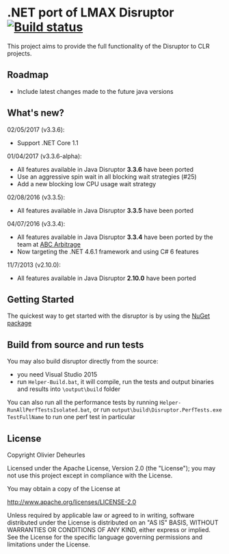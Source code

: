 # .NET port of LMAX Disruptor [![Build status](https://ci.appveyor.com/api/projects/status/pwgyxwrgglkbr6md/branch/master?svg=true)](https://ci.appveyor.com/project/MendelMonteiro/disruptor-net/branch/master)

This project aims to provide the full functionality of the Disruptor to CLR projects.

## Roadmap

* Include latest changes made to the future java versions

## What's new?

02/05/2017 (v3.3.6):

* Support .NET Core 1.1

01/04/2017 (v3.3.6-alpha):

* All features available in Java Disruptor **3.3.6** have been ported
* Use an aggressive spin wait in all blocking wait strategies (#25)
* Add a new blocking low CPU usage wait strategy

02/08/2016 (v3.3.5):

* All features available in Java Disruptor **3.3.5** have been ported

04/07/2016 (v3.3.4):

* All features available in Java Disruptor **3.3.4** have been ported by the team at [ABC Arbitrage](http://abc-arbitrage.com) 
* Now targeting the .NET 4.6.1 framework and using C# 6 features

11/7/2013 (v2.10.0):

* All features available in Java Disruptor **2.10.0** have been ported 

## Getting Started

The quickest way to get started with the disruptor is by using the [NuGet package]

## Build from source and run tests

You may also build disruptor directly from the source:
* you need Visual Studio 2015
* run `Helper-Build.bat`, it will compile, run the tests and output binaries and results into `\output\build` folder

You can also run all the performance tests by running `Helper-RunAllPerfTestsIsolated.bat`, or run `output\build\Disruptor.PerfTests.exe TestFullName` to run one perf test in particular

[NuGet package]: http://nuget.org/packages/Disruptor

## License

Copyright Olivier Deheurles

Licensed under the Apache License, Version 2.0 (the "License"); you may not use this project except in compliance with the License.

You may obtain a copy of the License at

http://www.apache.org/licenses/LICENSE-2.0

Unless required by applicable law or agreed to in writing, software
distributed under the License is distributed on an "AS IS" BASIS,
WITHOUT WARRANTIES OR CONDITIONS OF ANY KIND, either express or implied.
See the License for the specific language governing permissions and
limitations under the License.
